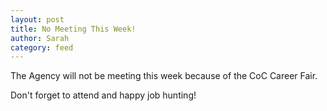 ```yaml
---
layout: post
title: No Meeting This Week!
author: Sarah
category: feed
---
```


The Agency will not be meeting this week because of the CoC Career Fair.

Don't forget to attend and happy job hunting!
